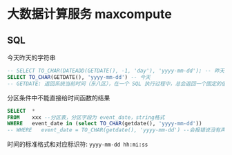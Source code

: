 # 大数据计算服务 maxcompute

## SQL

今天昨天的字符串

```sql
-- SELECT TO_CHAR(DATEADD(GETDATE(), -1, 'day'), 'yyyy-mm-dd'); -- 昨天
SELECT TO_CHAR(GETDATE(), 'yyyy-mm-dd') -- 今天
-- GETDATE: 返回系统当前时间（东八区），在一个 SQL 执行过程中，总会返回一个固定的值，可能是 SQL 执行期间的任意时间
```

分区条件中不能直接给时间函数的结果

```sql
SELECT  *
FROM    xxx --分区表，分区字段为 event_date，string格式
WHERE   event_date in (select TO_CHAR(getdate(), 'yyyy-mm-dd'))
-- WHERE   event_date = TO_CHAR(getdate(), 'yyyy-mm-dd') --会报错说没有声明分区条件
```

时间的标准格式和对应标识符: `yyyy-mm-dd hh:mi:ss`